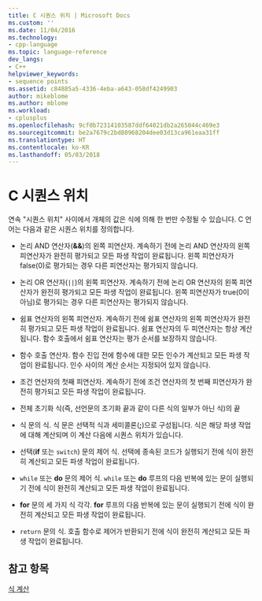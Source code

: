 ```yaml
---
title: C 시퀀스 위치 | Microsoft Docs
ms.custom: ''
ms.date: 11/04/2016
ms.technology:
- cpp-language
ms.topic: language-reference
dev_langs:
- C++
helpviewer_keywords:
- sequence points
ms.assetid: c84885a5-4336-4eba-a643-058df4249903
author: mikeblome
ms.author: mblome
ms.workload:
- cplusplus
ms.openlocfilehash: 9cf0b72314103587ddf64021db2a265044c469e3
ms.sourcegitcommit: be2a7679c2bd80968204dee03d13ca961eaa31ff
ms.translationtype: HT
ms.contentlocale: ko-KR
ms.lasthandoff: 05/03/2018
---
```

# <a name="c-sequence-points"></a>C 시퀀스 위치
연속 "시퀀스 위치" 사이에서 개체의 값은 식에 의해 한 번만 수정될 수 있습니다. C 언어는 다음과 같은 시퀀스 위치를 정의합니다.  
  
-   논리 AND 연산자(**&&**)의 왼쪽 피연산자. 계속하기 전에 논리 AND 연산자의 왼쪽 피연산자가 완전히 평가되고 모든 파생 작업이 완료됩니다. 왼쪽 피연산자가 false(0)로 평가되는 경우 다른 피연산자는 평가되지 않습니다.  
  
-   논리 OR 연산자(`||`)의 왼쪽 피연산자. 계속하기 전에 논리 OR 연산자의 왼쪽 피연산자가 완전히 평가되고 모든 파생 작업이 완료됩니다. 왼쪽 피연산자가 true(0이 아님)로 평가되는 경우 다른 피연산자는 평가되지 않습니다.  
  
-   쉼표 연산자의 왼쪽 피연산자. 계속하기 전에 쉼표 연산자의 왼쪽 피연산자가 완전히 평가되고 모든 파생 작업이 완료됩니다. 쉼표 연산자의 두 피연산자는 항상 계산됩니다. 함수 호출에서 쉼표 연산자는 평가 순서를 보장하지 않습니다.  
  
-   함수 호출 연산자. 함수 진입 전에 함수에 대한 모든 인수가 계산되고 모든 파생 작업이 완료됩니다. 인수 사이의 계산 순서는 지정되어 있지 않습니다.  
  
-   조건 연산자의 첫째 피연산자. 계속하기 전에 조건 연산자의 첫 번째 피연산자가 완전히 평가되고 모든 파생 작업이 완료됩니다.  
  
-   전체 초기화 식(즉, 선언문의 초기화 끝과 같이 다른 식의 일부가 아닌 식)의 끝  
  
-   식 문의 식. 식 문은 선택적 식과 세미콜론(**;**)으로 구성됩니다. 식은 해당 파생 작업에 대해 계산되며 이 계산 다음에 시퀀스 위치가 있습니다.  
  
-   선택(**if** 또는 `switch`) 문의 제어 식. 선택에 종속된 코드가 실행되기 전에 식이 완전히 계산되고 모든 파생 작업이 완료됩니다.  
  
-   `while` 또는 **do** 문의 제어 식. `while` 또는 **do** 루프의 다음 반복에 있는 문이 실행되기 전에 식이 완전히 계산되고 모든 파생 작업이 완료됩니다.  
  
-   **for** 문의 세 가지 식 각각. **for** 루프의 다음 반복에 있는 문이 실행되기 전에 식이 완전히 계산되고 모든 파생 작업이 완료됩니다.  
  
-   `return` 문의 식. 호출 함수로 제어가 반환되기 전에 식이 완전히 계산되고 모든 파생 작업이 완료됩니다.  
  
## <a name="see-also"></a>참고 항목  
 [식 계산](../c-language/expression-evaluation-c.md)